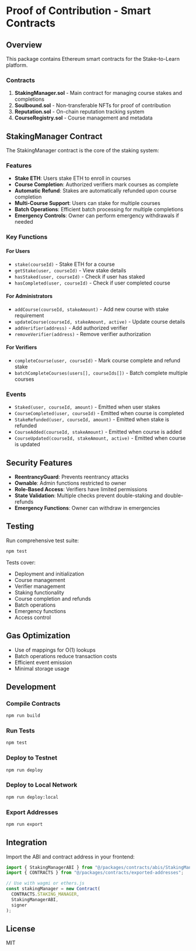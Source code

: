 # Proof of Contribution - Smart Contracts

## Overview

This package contains Ethereum smart contracts for the Stake-to-Learn platform.

### Contracts

1. **StakingManager.sol** - Main contract for managing course stakes and completions
2. **Soulbound.sol** - Non-transferable NFTs for proof of contribution
3. **Reputation.sol** - On-chain reputation tracking system
4. **CourseRegistry.sol** - Course management and metadata

## StakingManager Contract

The StakingManager contract is the core of the staking system:

### Features

- **Stake ETH**: Users stake ETH to enroll in courses
- **Course Completion**: Authorized verifiers mark courses as complete
- **Automatic Refund**: Stakes are automatically refunded upon course completion
- **Multi-Course Support**: Users can stake for multiple courses
- **Batch Operations**: Efficient batch processing for multiple completions
- **Emergency Controls**: Owner can perform emergency withdrawals if needed

### Key Functions

#### For Users
- `stake(courseId)` - Stake ETH for a course
- `getStake(user, courseId)` - View stake details
- `hasStaked(user, courseId)` - Check if user has staked
- `hasCompleted(user, courseId)` - Check if user completed course

#### For Administrators
- `addCourse(courseId, stakeAmount)` - Add new course with stake requirement
- `updateCourse(courseId, stakeAmount, active)` - Update course details
- `addVerifier(address)` - Add authorized verifier
- `removeVerifier(address)` - Remove verifier authorization

#### For Verifiers
- `completeCourse(user, courseId)` - Mark course complete and refund stake
- `batchCompleteCourses(users[], courseIds[])` - Batch complete multiple courses

### Events

- `Staked(user, courseId, amount)` - Emitted when user stakes
- `CourseCompleted(user, courseId)` - Emitted when course is completed
- `StakeRefunded(user, courseId, amount)` - Emitted when stake is refunded
- `CourseAdded(courseId, stakeAmount)` - Emitted when course is added
- `CourseUpdated(courseId, stakeAmount, active)` - Emitted when course is updated

## Security Features

- **ReentrancyGuard**: Prevents reentrancy attacks
- **Ownable**: Admin functions restricted to owner
- **Role-Based Access**: Verifiers have limited permissions
- **State Validation**: Multiple checks prevent double-staking and double-refunds
- **Emergency Functions**: Owner can withdraw in emergencies

## Testing

Run comprehensive test suite:

```bash
npm test
```

Tests cover:
- Deployment and initialization
- Course management
- Verifier management
- Staking functionality
- Course completion and refunds
- Batch operations
- Emergency functions
- Access control

## Gas Optimization

- Use of mappings for O(1) lookups
- Batch operations reduce transaction costs
- Efficient event emission
- Minimal storage usage

## Development

### Compile Contracts
```bash
npm run build
```

### Run Tests
```bash
npm test
```

### Deploy to Testnet
```bash
npm run deploy
```

### Deploy to Local Network
```bash
npm run deploy:local
```

### Export Addresses
```bash
npm run export
```

## Integration

Import the ABI and contract address in your frontend:

```typescript
import { StakingManagerABI } from "@/packages/contracts/abis/StakingManagerABI";
import { CONTRACTS } from "@/packages/contracts/exported-addresses";

// Use with wagmi or ethers.js
const stakingManager = new Contract(
  CONTRACTS.STAKING_MANAGER,
  StakingManagerABI,
  signer
);
```

## License

MIT
